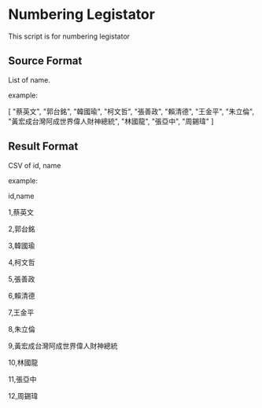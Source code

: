 # Numbering Legistator

This script is for numbering legistator

## Source Format

List of name.

example:

[
  "蔡英文",
  "郭台銘",
  "韓國瑜",
  "柯文哲",
  "張善政",
  "賴清德",
  "王金平",
  "朱立倫",
  "黃宏成台灣阿成世界偉人財神總統",
  "林國龍",
  "張亞中",
  "周錫瑋"
]

## Result Format

CSV of id, name

example:

id,name

1,蔡英文

2,郭台銘

3,韓國瑜

4,柯文哲

5,張善政

6,賴清德

7,王金平

8,朱立倫

9,黃宏成台灣阿成世界偉人財神總統

10,林國龍

11,張亞中

12,周錫瑋
